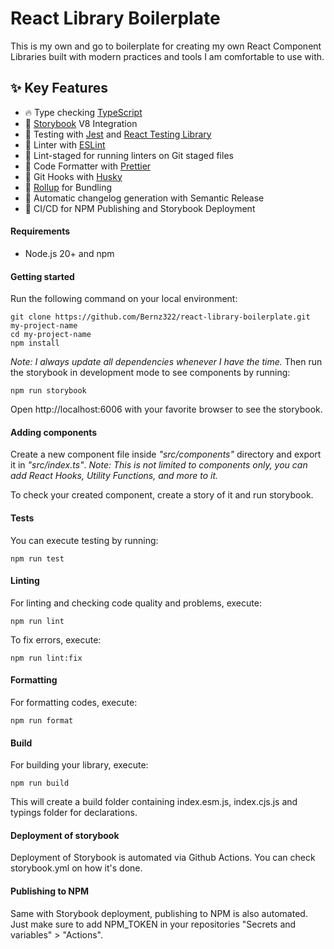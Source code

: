 # React Library Boilerplate

This is my own and go to boilerplate for creating my own React Component Libraries built with modern practices and tools I am comfortable to use with.

## ✨ Key Features
- 🔥 Type checking [TypeScript](https://www.typescriptlang.org/)
- 🎉 [Storybook](https://storybook.js.org/) V8 Integration
- 👷 Testing with [Jest](https://jestjs.io/) and [React Testing Library](https://testing-library.com/)
- 📏 Linter with [ESLint](https://eslint.org/)
- 🚫 Lint-staged for running linters on Git staged files
- 💖 Code Formatter with [Prettier](https://prettier.io/)
- 🦊 Git Hooks with [Husky](https://typicode.github.io/husky/)
- :scroll: [Rollup](https://rollupjs.org/) for Bundling
- 🎁 Automatic changelog generation with Semantic Release
- 🤖 CI/CD for NPM Publishing and Storybook Deployment

#### Requirements

- Node.js 20+ and npm

#### Getting started
Run the following command on your local environment:
```
git clone https://github.com/Bernz322/react-library-boilerplate.git my-project-name
cd my-project-name
npm install
```
_Note: I always update all dependencies whenever I have the time._
Then run the storybook in development mode to see components by running:
```
npm run storybook
```
Open http://localhost:6006 with your favorite browser to see the storybook.

#### Adding components
Create a new component file inside _"src/components"_ directory and export it in _"src/index.ts"_. 
_Note: This is not limited to components only, you can add React Hooks, Utility Functions, and more to it._

To check your created component, create a story of it and run storybook.

#### Tests
You can execute testing by running:
```
npm run test
```

#### Linting
For linting and checking code quality and problems, execute:
```
npm run lint
```

To fix errors, execute:
```
npm run lint:fix
```

#### Formatting
For formatting codes, execute:
```
npm run format
```

#### Build
For building your library, execute:
```
npm run build
```
This will create a build folder containing index.esm.js, index.cjs.js and typings folder for declarations.

#### Deployment of storybook
Deployment of Storybook is automated via Github Actions. You can check storybook.yml on how it's done.

#### Publishing to NPM
Same with Storybook deployment, publishing to NPM is also automated. Just make sure to add NPM_TOKEN in your repositories "Secrets and variables" > "Actions". 